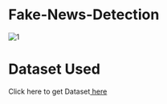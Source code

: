 # Fake-News-Detection
![1](https://storage.googleapis.com/kaggle-datasets-images/572515/1037534/0ff0a3586a51ef5f59bde5bd754dbb72/dataset-cover.jpg?t=2020-03-26-19-01-44)

# Dataset Used
Click here to get Dataset[ here](https://www.kaggle.com/datasets/clmentbisaillon/fake-and-real-news-dataset)
